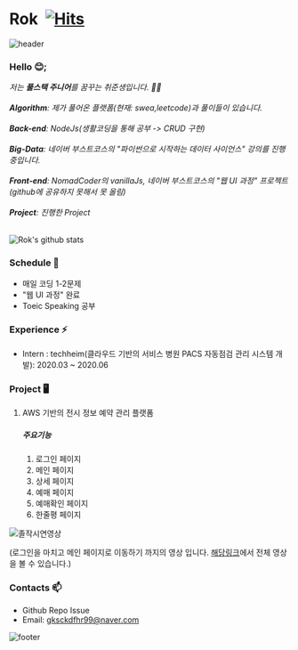 # Rok&nbsp; [![Hits](https://hits.seeyoufarm.com/api/count/incr/badge.svg?url=https%3A%2F%2Fgithub.com%2FAltudy%2Fchang-rok&count_bg=%2379C83D&title_bg=%23555555&icon=&icon_color=%23E7E7E7&title=hits&edge_flat=false)](https://hits.seeyoufarm.com) 

![header](https://capsule-render.vercel.app/api?type=wave&color=gradient&height=300&section=header&text=Rok's%20Github&fontSize=40)

### Hello 😊;

<div>
  <em>
    저는 <b>풀스택 주니어</b>를 꿈꾸는 취준생입니다.  👨‍💻 <br>
    <br>
    <b>Algorithm</b>: 제가 풀어온 플랫폼(현재: swea,leetcode)과 풀이들이 있습니다.<br>
    <br>
    <b>Back-end</b>: NodeJs(생활코딩을 통해 공부 -> CRUD 구현)<br>
    <br>
    <b>Big-Data</b>: 네이버 부스트코스의 "파이썬으로 시작하는 데이터 사이언스" 강의를 진행중입니다.<br>
    <br>
    <b>Front-end</b>: NomadCoder의 vanillaJs, 네이버 부스트코스의 "웹 UI 과정" 프로젝트(github에 공유하지 못해서 못 올림)<br>
    <br>
    <b>Project</b>: 진행한 Project</br>
    <br>
  </em>
</div>

![Rok's github stats](https://github-readme-stats.vercel.app/api?username=gksckdfhr98&show_icons=true)

### Schedule 📓

* 매일 코딩 1-2문제
* "웹 UI 과정" 완료
* Toeic Speaking 공부

### Experience ⚡

* Intern : techheim(클라우드 기반의 서비스 병원 PACS 자동점검 관리 시스템 개발): 2020.03 ~ 2020.06

### Project 🖥

1. AWS 기반의 전시 정보 예약 관리 플랫폼

   ##### 주요기능

    1. 로그인 페이지
    2. 메인 페이지
    3. 상세 페이지
    4. 예매 페이지
    5. 예매확인 페이지
    6. 한줄평 페이지

![졸작시연영상](https://user-images.githubusercontent.com/56072258/104018767-bb8ba900-51fd-11eb-922a-fbd13547a070.gif)

(로그인을 마치고 메인 페이지로 이동하기 까지의 영상 입니다. [해당링크](https://github.com/Altudy/chang-rok/tree/master/Project/pjt_reservation)에서 전체 영상을 볼 수 있습니다.)

### Contacts 📫

* Github Repo Issue
* Email: gksckdfhr99@naver.com

  
![footer](https://capsule-render.vercel.app/api?type=wave&color=gradient&height=150&section=footer)

